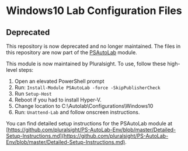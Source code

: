 # Windows10 Lab Configuration Files

## Deprecated

This repository is now deprecated and no longer maintained. The files in this repository are now part of the [PSAutoLab](https://github.com/pluralsight/PS-AutoLab-Env) module.

This module is now maintained by Pluralsight. To use, follow these high-level steps:

1. Open an elevated PowerShell prompt
2. Run: `Install-Module PSAutoLab -force -SkipPublisherCheck`
3. Run `Setup-Host`
4. Reboot if you had to install Hyper-V.
5. Change location to C:\Autolab\Configurations\Windows10
6. Run: `Unattend-Lab` and follow onscreen instructions.

You can find detailed setup instructions for the PSAutoLab module at [https://github.com/pluralsight/PS-AutoLab-Env/blob/master/Detailed-Setup-Instructions.md](https://github.com/pluralsight/PS-AutoLab-Env/blob/master/Detailed-Setup-Instructions.md).
